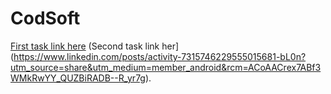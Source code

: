# CodSoft
[First task link here](https://www.linkedin.com/posts/activity-7314975688137019392-JCiC?utm_source=share&utm_medium=member_android&rcm=ACoAACrex7ABf3WMkRwYY_QUZBiRADB--R_yr7g)
(Second task link her](https://www.linkedin.com/posts/activity-7315746229555015681-bL0n?utm_source=share&utm_medium=member_android&rcm=ACoAACrex7ABf3WMkRwYY_QUZBiRADB--R_yr7g).

